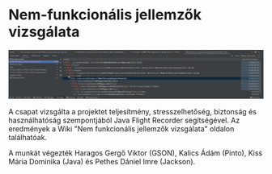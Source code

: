 # Nem-funkcionális jellemzők vizsgálata

![](img3.png)

A csapat vizsgálta a projektet teljesítmény, stresszelhetőség, biztonság és használhatóság szempontjából Java Flight Recorder segítségével.
Az eredmények a Wiki "Nem funkcionális jellemzők vizsgálata" oldalon találhatóak.

A munkát végezték Haragos Gergő Viktor (GSON), Kalics Ádám (Pinto), Kiss Mária Dominika (Java) és Pethes Dániel Imre (Jackson).
